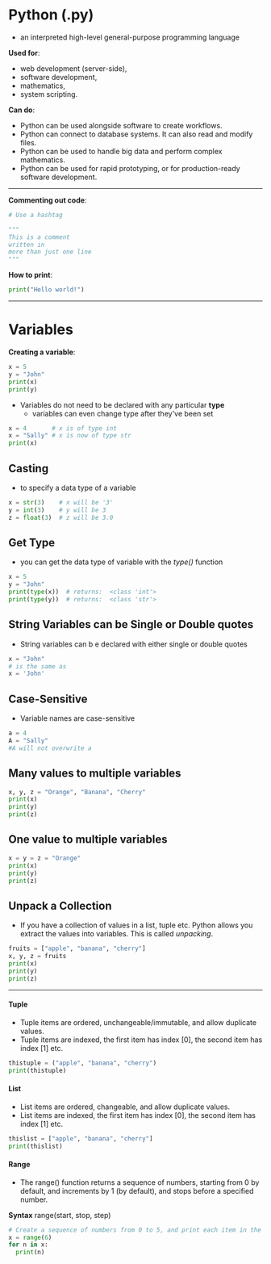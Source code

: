 # Python (.py)

-  an interpreted high-level general-purpose programming language

**Used for**:
-  web development (server-side),
-  software development,
-  mathematics,
-  system scripting.

**Can do**:

-  Python can be used alongside software to create workflows.
-  Python can connect to database systems. It can also read and modify files.
-  Python can be used to handle big data and perform complex mathematics.
-  Python can be used for rapid prototyping, or for production-ready software development.

---------------------
**Commenting out code**:
```python
# Use a hashtag

"""
This is a comment
written in
more than just one line
"""
```

**How to print**:
```python
print("Hello world!")
```

-------------------------

# Variables

**Creating a variable**:
```python
x = 5
y = "John"
print(x)
print(y)
```

-  Variables do not need to be declared with any particular **type**
    - variables can even change type after they've been set 
 
```python
x = 4       # x is of type int
x = "Sally" # x is now of type str
print(x)
```

## Casting
-  to specify a data type of a variable

```python
x = str(3)    # x will be '3'
y = int(3)    # y will be 3
z = float(3)  # z will be 3.0 
```

## Get Type
-  you can get the data type of variable with the *type()* function

```python
x = 5
y = "John"
print(type(x))  # returns:  <class 'int'>
print(type(y))  # returns:  <class 'str'>
```

## String Variables can be Single or Double quotes
-  String variables can b e declared with either single or double quotes
```python
x = "John"
# is the same as
x = 'John'
```

## Case-Sensitive
-  Variable names are case-sensitive

```python
a = 4
A = "Sally"
#A will not overwrite a 
```

## Many values to multiple variables

```python
x, y, z = "Orange", "Banana", "Cherry"
print(x)
print(y)
print(z)
```

## One value to multiple variables

```python
x = y = z = "Orange"
print(x)
print(y)
print(z)
```

## Unpack a Collection
-  If you have a collection of values in a list, tuple etc. Python allows you extract the values into variables. This is called *unpacking*.

```python
fruits = ["apple", "banana", "cherry"]
x, y, z = fruits
print(x)
print(y)
print(z)
```

-------------------------

#### Tuple

-  Tuple items are ordered, unchangeable/immutable, and allow duplicate values.
-  Tuple items are indexed, the first item has index [0], the second item has index [1] etc.

```python
thistuple = ("apple", "banana", "cherry")
print(thistuple)
```

#### List

-  List items are ordered, changeable, and allow duplicate values.
-  List items are indexed, the first item has index [0], the second item has index [1] etc.

```python
thislist = ["apple", "banana", "cherry"]
print(thislist)
```

#### Range

-  The range() function returns a sequence of numbers, starting from 0 by default, and increments by 1 (by default), and stops before a specified number.

**Syntax**
range(start, stop, step) 

```python
# Create a sequence of numbers from 0 to 5, and print each item in the sequence:
x = range(6)
for n in x:
  print(n) 
```
